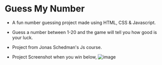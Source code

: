 # Guess My Number

- A fun number guessing project made using HTML, CSS & Javascript.
- Guess a number between 1-20 and the game will tell you how good is your luck.
- Project from Jonas Schedman's Js course.

- Project Screenshot when you win below,
![image](https://user-images.githubusercontent.com/44080191/156818744-b4d9d60e-7aae-41ed-ada6-40f85b0ee199.png)
